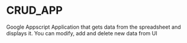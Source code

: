 # CRUD_APP
Google Appscript Application that gets data from the spreadsheet and displays it. You can modify, add and delete new data from UI 
